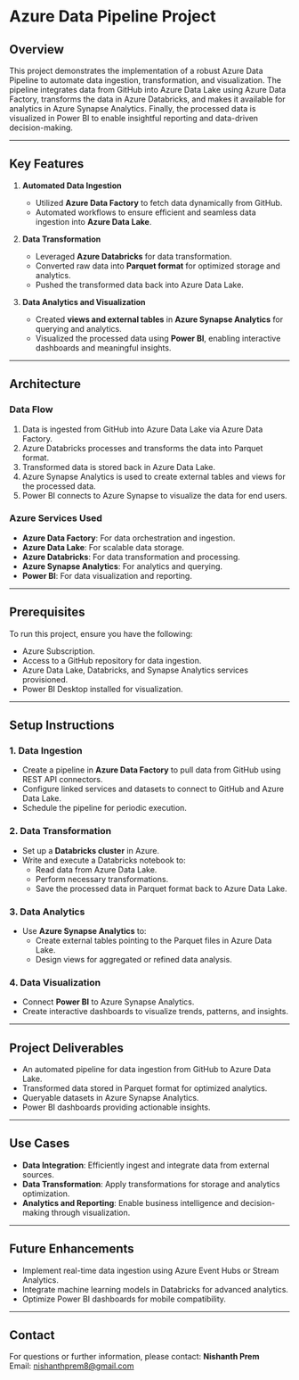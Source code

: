 # Azure Data Pipeline Project

## Overview
This project demonstrates the implementation of a robust Azure Data Pipeline to automate data ingestion, transformation, and visualization. The pipeline integrates data from GitHub into Azure Data Lake using Azure Data Factory, transforms the data in Azure Databricks, and makes it available for analytics in Azure Synapse Analytics. Finally, the processed data is visualized in Power BI to enable insightful reporting and data-driven decision-making.

---

## Key Features

1. **Automated Data Ingestion**
   - Utilized **Azure Data Factory** to fetch data dynamically from GitHub.
   - Automated workflows to ensure efficient and seamless data ingestion into **Azure Data Lake**.

2. **Data Transformation**
   - Leveraged **Azure Databricks** for data transformation.
   - Converted raw data into **Parquet format** for optimized storage and analytics.
   - Pushed the transformed data back into Azure Data Lake.

3. **Data Analytics and Visualization**
   - Created **views and external tables** in **Azure Synapse Analytics** for querying and analytics.
   - Visualized the processed data using **Power BI**, enabling interactive dashboards and meaningful insights.

---

## Architecture

### Data Flow
1. Data is ingested from GitHub into Azure Data Lake via Azure Data Factory.
2. Azure Databricks processes and transforms the data into Parquet format.
3. Transformed data is stored back in Azure Data Lake.
4. Azure Synapse Analytics is used to create external tables and views for the processed data.
5. Power BI connects to Azure Synapse to visualize the data for end users.

### Azure Services Used
- **Azure Data Factory**: For data orchestration and ingestion.
- **Azure Data Lake**: For scalable data storage.
- **Azure Databricks**: For data transformation and processing.
- **Azure Synapse Analytics**: For analytics and querying.
- **Power BI**: For data visualization and reporting.

---

## Prerequisites
To run this project, ensure you have the following:
- Azure Subscription.
- Access to a GitHub repository for data ingestion.
- Azure Data Lake, Databricks, and Synapse Analytics services provisioned.
- Power BI Desktop installed for visualization.

---

## Setup Instructions

### 1. Data Ingestion
- Create a pipeline in **Azure Data Factory** to pull data from GitHub using REST API connectors.
- Configure linked services and datasets to connect to GitHub and Azure Data Lake.
- Schedule the pipeline for periodic execution.

### 2. Data Transformation
- Set up a **Databricks cluster** in Azure.
- Write and execute a Databricks notebook to:
  - Read data from Azure Data Lake.
  - Perform necessary transformations.
  - Save the processed data in Parquet format back to Azure Data Lake.

### 3. Data Analytics
- Use **Azure Synapse Analytics** to:
  - Create external tables pointing to the Parquet files in Azure Data Lake.
  - Design views for aggregated or refined data analysis.

### 4. Data Visualization
- Connect **Power BI** to Azure Synapse Analytics.
- Create interactive dashboards to visualize trends, patterns, and insights.

---

## Project Deliverables
- An automated pipeline for data ingestion from GitHub to Azure Data Lake.
- Transformed data stored in Parquet format for optimized analytics.
- Queryable datasets in Azure Synapse Analytics.
- Power BI dashboards providing actionable insights.

---

## Use Cases
- **Data Integration**: Efficiently ingest and integrate data from external sources.
- **Data Transformation**: Apply transformations for storage and analytics optimization.
- **Analytics and Reporting**: Enable business intelligence and decision-making through visualization.

---

## Future Enhancements
- Implement real-time data ingestion using Azure Event Hubs or Stream Analytics.
- Integrate machine learning models in Databricks for advanced analytics.
- Optimize Power BI dashboards for mobile compatibility.

---

## Contact
For questions or further information, please contact:
**Nishanth Prem**  
Email: nishanthprem8@gmail.com

